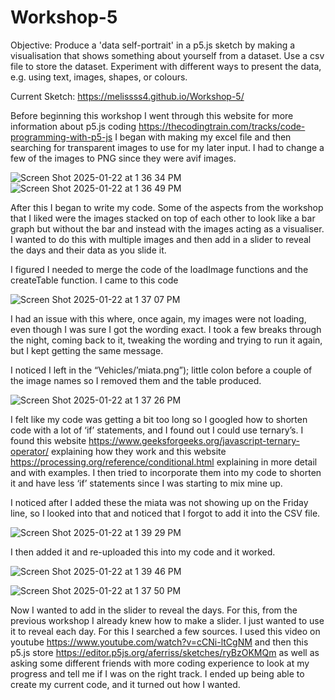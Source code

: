 # Workshop-5

Objective:
Produce a 'data self-portrait' in a p5.js sketch by making a visualisation that shows something about yourself from a dataset. Use a csv file to store the dataset.
Experiment with different ways to present the data, e.g. using text, images, shapes, or colours.


Current Sketch: [https://melissss4.github.io/Workshop-5/ ](https://melissss4.github.io/Workshop-5/) 


Before beginning this workshop I went through this website for more information about p5.js coding https://thecodingtrain.com/tracks/code-programming-with-p5-js 
I began with making my excel file and then searching for transparent images to use for my later input. I had to change a few of the images to PNG since they were avif images. 

![Screen Shot 2025-01-22 at 1 36 34 PM](https://github.com/user-attachments/assets/0dfa86af-1a93-4545-a764-d6399ba6706b)
![Screen Shot 2025-01-22 at 1 36 49 PM](https://github.com/user-attachments/assets/5d36f7dd-abdb-46e9-ba88-3d2db898f0a0)


After this I began to write my code. 
Some of the aspects from the workshop that I liked were the images stacked on top of each other to look like a bar graph but without the bar and instead with the images acting as a visualiser. 
I wanted to do this with multiple images and then add in a slider to reveal the days and their data as you slide it. 

I figured I needed to merge the code of the loadImage functions and the createTable function.
I came to this code

![Screen Shot 2025-01-22 at 1 37 07 PM](https://github.com/user-attachments/assets/301512c7-8740-42cd-aaa9-df939ca67360)


I had an issue with this where, once again, my images were not loading, even though I was sure I got the wording exact. I took a few breaks through the night, coming back to it, tweaking the wording and trying to run it again, but I kept getting the same message. 

I noticed I left in the “Vehicles/’miata.png”); little colon before a couple of the image names so I removed them and the table produced.

![Screen Shot 2025-01-22 at 1 37 26 PM](https://github.com/user-attachments/assets/dcdc952f-0fac-4032-bb81-dd9f53eca64c)

I felt like my code was getting a bit too long so I googled how to shorten code with a lot of ‘if’ statements, and I found out I could use ternary’s. I found this website https://www.geeksforgeeks.org/javascript-ternary-operator/ explaining how they work and this website https://processing.org/reference/conditional.html explaining in more detail and with examples. I then tried to incorporate them into my code to shorten it and have less ‘if’ statements since I was starting to mix mine up. 

I noticed after I added these the miata was not showing up on the Friday line, so I looked into that and noticed that I forgot to add it into the CSV file. 

![Screen Shot 2025-01-22 at 1 39 29 PM](https://github.com/user-attachments/assets/d32db9df-1b0d-4f35-ad6e-cf4cee38e944)


I then added it and re-uploaded this into my code and it worked. 

![Screen Shot 2025-01-22 at 1 39 46 PM](https://github.com/user-attachments/assets/9e3b272c-69d6-48bd-bd9c-90928de6852c)


![Screen Shot 2025-01-22 at 1 37 50 PM](https://github.com/user-attachments/assets/1926a2a3-ac64-482c-9843-855aed660bb5)



Now I wanted to add in the slider to reveal the days. For this, from the previous workshop I already knew how to make a slider. I just wanted to use it to reveal each day. For this I searched a few sources. I used this video on youtube https://www.youtube.com/watch?v=cCNi-ltCgNM and then this p5.js store https://editor.p5js.org/aferriss/sketches/ryBzOKMQm as well as asking some different friends with more coding experience to look at my progress and tell me if I was on the right track. I ended up being able to create my current code, and it turned out how I wanted. 

